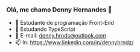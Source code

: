 ### Olá, me chamo Denny Hernandes 👋

- 🔭 Estudante de programação Front-End
- 🌱 Estudando TypeScript
- 📩 E-mail: denny.hrnds@outlook.com
- 📫 In: https://www.linkedin.com/in/dennyhrndz/
